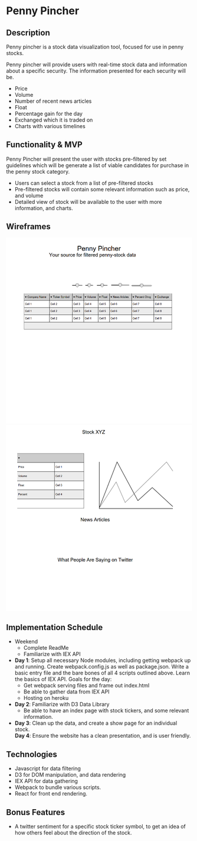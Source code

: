 # Penny Pincher

## Description
  Penny pincher is a stock data visualization tool, focused for use in penny stocks.

  Penny pincher will provide users with real-time stock data and information about a specific security. The information presented for each security will be.
  * Price
  * Volume
  * Number of recent news articles
  * Float
  * Percentage gain for the day
  * Exchanged which it is traded on
  * Charts with various timelines

## Functionality & MVP
 Penny Pincher will present the user with stocks pre-filtered by set guidelines which will be generate a list of viable candidates for purchase in the penny stock category.
 * Users can select a stock from a list of pre-filtered stocks
 * Pre-filtered stocks will contain some relevant information such as price, and volume
 * Detailed view of stock will be available to the user with more information, and charts.

 ## Wireframes
 
 ![alt](https://github.com/JSkeets/PennyPincher/blob/master/HomeIndex.png)
 ![alt](https://github.com/JSkeets/PennyPincher/blob/master/Show_Page.png)


 ## Implementation Schedule
 * Weekend
    * Complete ReadMe
    * Familiarize with IEX API
 * **Day 1**:  Setup all necessary Node modules, including getting webpack up and running. Create webpack.config.js as well as package.json. Write a basic entry file and the bare bones of all 4 scripts outlined above. Learn the basics of IEX API. Goals for the day:
    * Get webpack serving files and frame out index.html
    * Be able to gather data from IEX API
    * Hosting on heroku
 * **Day 2**: Familiarize with D3 Data Library
    * Be able to have an index page with stock tickers, and some relevant information.
* **Day 3**: Clean up the data, and create a show page for an individual stock.  
 **Day 4**: Ensure the website has a clean presentation, and is user friendly.

## Technologies
 * Javascript for data filtering
 * D3 for DOM manipulation, and data rendering
 * IEX API for data gathering
 * Webpack to bundle various scripts.
 * React for front end rendering.
 
 ## Bonus Features
  * A twitter sentiment for a specific stock ticker symbol, to get an idea of how others feel about the direction of the stock.
